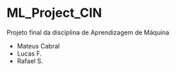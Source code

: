 # ML_Project_CIN
Projeto final da disciplina de Aprendizagem de Máquina
 - Mateus Cabral
 - Lucas F.
 - Rafael S.
